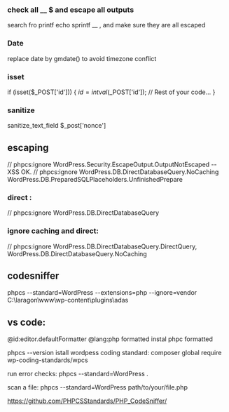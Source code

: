 ### check all __ $ and escape all outputs 
search fro printf echo sprintf __ , and make sure they are all escaped

### Date
replace date by gmdate() to avoid timezone conflict

### isset
if (isset($_POST['id'])) {
    $id = intval($_POST['id']);
    // Rest of your code...
}

### sanitize
sanitize_text_field $_post['nonce']

## escaping
// phpcs:ignore WordPress.Security.EscapeOutput.OutputNotEscaped -- XSS OK.
// phpcs:ignore WordPress.DB.DirectDatabaseQuery.NoCaching
 WordPress.DB.PreparedSQLPlaceholders.UnfinishedPrepare

### direct : 
// phpcs:ignore WordPress.DB.DirectDatabaseQuery

### ignore caching and direct: 		
// phpcs:ignore WordPress.DB.DirectDatabaseQuery.DirectQuery, WordPress.DB.DirectDatabaseQuery.NoCaching		


## codesniffer
phpcs --standard=WordPress --extensions=php --ignore=vendor C:\laragon\www\wp-content\plugins\adas
## vs code:
@id:editor.defaultFormatter @lang:php formatted
instal phpc formatted

phpcs --version
istall wordpess coding standard:
composer global require wp-coding-standards/wpcs

run error checks:
phpcs --standard=WordPress .

scan a file:
phpcs --standard=WordPress path/to/your/file.php


https://github.com/PHPCSStandards/PHP_CodeSniffer/
